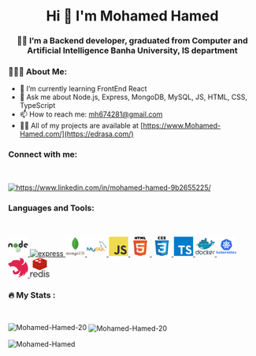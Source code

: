 <h1 align="center">Hi 👋 I'm Mohamed Hamed</h1>
<h3 align="center">👨‍🎓 I’m a Backend developer, graduated from Computer and Artificial Intelligence Banha University, IS department</h3>

<h3 align="left">👨🏻‍💻 About Me: </h3>

* 🌱 I’m currently learning FrontEnd React
* 💬 Ask me about Node.js, Express, MongoDB, MySQL, JS, HTML, CSS, TypeScript
* 📫 How to reach me: mh674281@gmail.com
* 👨‍💻 All of my projects are available at [https://www.Mohamed-Hamed.com/](https://edrasa.com/)

<h3 align="left">Connect with me:</h3>
<br>
<p align="left">
<a href="https://www.linkedin.com/in/mohamed-hamed-9b2655225/" target="blank"><img align="center" src="https://raw.githubusercontent.com/rahuldkjain/github-profile-readme-generator/master/src/images/icons/Social/linked-in-alt.svg" alt="https://www.linkedin.com/in/mohamed-hamed-9b2655225/" height="30" width="40" /></a>
</p>

<h3 align="left">Languages and Tools:</h3>
<br><p align="left"> 
 <a href="https://nodejs.org" target="_blank" rel="noreferrer">
   <img src="https://raw.githubusercontent.com/devicons/devicon/master/icons/nodejs/nodejs-original-wordmark.svg" alt="nodejs" width="40" height="40"/>
 </a> 
 <a href="https://expressjs.com/" target="_blank" rel="noreferrer">
   <img src="https://www.vectorlogo.zone/logos/expressjs/expressjs-icon.svg" alt="express" width="40" height="40"/>
 </a> 
 <a href="https://www.mongodb.com/" target="_blank" rel="noreferrer">
   <img src="https://raw.githubusercontent.com/devicons/devicon/master/icons/mongodb/mongodb-original-wordmark.svg" alt="mongodb" width="40" height="40"/>
 </a> 
 <a href="https://www.mysql.com/" target="_blank" rel="noreferrer">
   <img src="https://raw.githubusercontent.com/devicons/devicon/master/icons/mysql/mysql-original-wordmark.svg" alt="mysql" width="40" height="40"/>
 </a> 
 <a href="https://developer.mozilla.org/en-US/docs/Web/JavaScript" target="_blank" rel="noreferrer">
   <img src="https://raw.githubusercontent.com/devicons/devicon/master/icons/javascript/javascript-original.svg" alt="javascript" width="40" height="40"/>
 </a> 
 <a href="https://www.w3schools.com/html/" target="_blank" rel="noreferrer">
   <img src="https://raw.githubusercontent.com/devicons/devicon/master/icons/html5/html5-original-wordmark.svg" alt="html5" width="40" height="40"/>
 </a> 
 <a href="https://www.w3schools.com/css/" target="_blank" rel="noreferrer">
   <img src="https://raw.githubusercontent.com/devicons/devicon/master/icons/css3/css3-original-wordmark.svg" alt="css3" width="40" height="40"/>
 </a> 
 <a href="https://www.typescriptlang.org/" target="_blank" rel="noreferrer">
   <img src="https://raw.githubusercontent.com/devicons/devicon/master/icons/typescript/typescript-original.svg" alt="typescript" width="40" height="40"/>
 </a>
 <a href="https://www.docker.com/" target="_blank" rel="noreferrer">
   <img src="https://raw.githubusercontent.com/devicons/devicon/master/icons/docker/docker-original-wordmark.svg" alt="docker" width="40" height="40"/>
 </a>
 <a href="https://kubernetes.io/" target="_blank" rel="noreferrer">
   <img src="https://raw.githubusercontent.com/devicons/devicon/master/icons/kubernetes/kubernetes-plain-wordmark.svg" alt="kubernetes" width="40" height="40"/>
 </a>
 <a href="https://nestjs.com/" target="_blank" rel="noreferrer">
   <img src="https://raw.githubusercontent.com/devicons/devicon/master/icons/nestjs/nestjs-plain.svg" alt="nestjs" width="40" height="40"/>
 </a>
 <a href="https://redis.io/" target="_blank" rel="noreferrer">
   <img src="https://raw.githubusercontent.com/devicons/devicon/master/icons/redis/redis-original-wordmark.svg" alt="redis" width="40" height="40"/>
 </a>
</p>

<h3 align="left">🔥 My Stats :</h3>
<br>
<p><img align="left" src="https://github-readme-stats.vercel.app/api/top-langs/?username=Mohamed-Hamed-20&layout=compact" alt="Mohamed-Hamed-20" /></p>
<p>&nbsp;<img align="center" src="https://github-readme-stats.vercel.app/api?username=Mohamed-Hamed-20&show_icons=true&theme=radical" alt="Mohamed-Hamed-20" /></p>

<p><img align="center" src="https://github-readme-streak-stats.herokuapp.com/?user=Mohamed-Hamed-20&" alt="Mohamed-Hamed" /></p>
